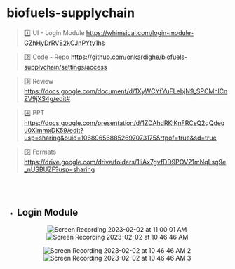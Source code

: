 # biofuels-supplychain

> 1️⃣ UI - Login Module  https://whimsical.com/login-module-GZhHyDrRV82kCJnPYty1hs
 
> 2️⃣ Code - Repo  https://github.com/onkardighe/biofuels-supplychain/settings/access

> 3️⃣ Review https://docs.google.com/document/d/1XyWCYfYuFLebjN9_SPCMhlCnZV9jXS4g/edit# 

> 4️⃣ PPT https://docs.google.com/presentation/d/1ZDAhdRKlKnFRCsQ2qQdequ0XimmxDK59/edit?usp=sharing&ouid=106896568852697073175&rtpof=true&sd=true

> 5️⃣ Formats https://drive.google.com/drive/folders/1IiAx7gvfDD9POV21mNqLsq9e_nUSBUZF?usp=sharing

<br><br>



* ## Login Module
<div align="center">



![Screen Recording 2023-02-02 at 11 00 01 AM](https://user-images.githubusercontent.com/72162692/216239987-0deee07c-2781-432a-b541-cc3d03a17c06.gif)
![Screen Recording 2023-02-02 at 10 46 46 AM](https://user-images.githubusercontent.com/72162692/216238691-656b15d9-cc3a-4f01-a4f6-563102d19f10.gif)

![Screen Recording 2023-02-02 at 10 46 46 AM 2](https://user-images.githubusercontent.com/72162692/216239002-7deb712b-d230-4a05-8460-b9efde144849.gif)
![Screen Recording 2023-02-02 at 10 46 46 AM 3](https://user-images.githubusercontent.com/72162692/216239167-a60c876c-750b-4be7-b0da-9c364f80eb5f.gif)

</div>






